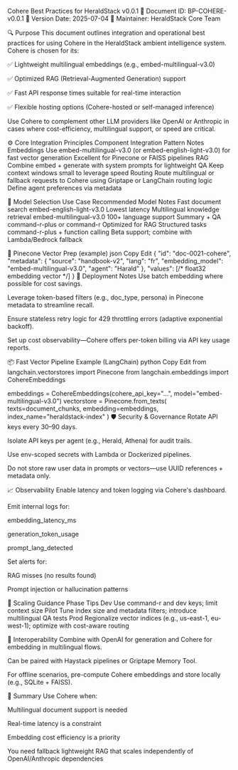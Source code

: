Cohere Best Practices for HeraldStack v0.0.1 📄 Document ID: BP-COHERE-v0.0.1 📅
Version Date: 2025-07-04 🔧 Maintainer: HeraldStack Core Team

🔍 Purpose This document outlines integration and operational best practices for
using Cohere in the HeraldStack ambient intelligence system. Cohere is chosen
for its:

✅ Lightweight multilingual embeddings (e.g., embed-multilingual-v3.0)

✅ Optimized RAG (Retrieval-Augmented Generation) support

✅ Fast API response times suitable for real-time interaction

✅ Flexible hosting options (Cohere-hosted or self-managed inference)

Use Cohere to complement other LLM providers like OpenAI or Anthropic in cases
where cost-efficiency, multilingual support, or speed are critical.

⚙️ Core Integration Principles Component Integration Pattern Notes Embeddings
Use embed-multilingual-v3.0 (or embed-english-light-v3.0) for fast vector
generation Excellent for Pinecone or FAISS pipelines RAG Combine embed +
generate with system prompts for lightweight QA Keep context windows small to
leverage speed Routing Route multilingual or fallback requests to Cohere using
Griptape or LangChain routing logic Define agent preferences via metadata

🧠 Model Selection Use Case Recommended Model Notes Fast document search
embed-english-light-v3.0 Lowest latency Multilingual knowledge retrieval
embed-multilingual-v3.0 100+ language support Summary + QA command-r-plus or
command-r Optimized for RAG Structured tasks command-r-plus + function calling
Beta support; combine with Lambda/Bedrock fallback

🔗 Pinecone Vector Prep (example) json Copy Edit { "id": "doc-0021-cohere",
"metadata": { "source": "handbook-v2", "lang": "fr", "embedding_model":
"embed-multilingual-v3.0", "agent": "Harald" }, "values": [/* float32 embedding
vector */] } 🧩 Deployment Notes Use batch embedding where possible for cost
savings.

Leverage token-based filters (e.g., doc_type, persona) in Pinecone metadata to
streamline recall.

Ensure stateless retry logic for 429 throttling errors (adaptive exponential
backoff).

Set up cost observability—Cohere offers per-token billing via API key usage
reports.

📦 Fast Vector Pipeline Example (LangChain) python Copy Edit from
langchain.vectorstores import Pinecone from langchain.embeddings import
CohereEmbeddings

embeddings = CohereEmbeddings(cohere_api_key="...",
model="embed-multilingual-v3.0") vectorstore = Pinecone.from_texts(
texts=document_chunks, embedding=embeddings, index_name="heraldstack-index" ) 🛡️
Security & Governance Rotate API keys every 30–90 days.

Isolate API keys per agent (e.g., Herald, Athena) for audit trails.

Use env-scoped secrets with Lambda or Dockerized pipelines.

Do not store raw user data in prompts or vectors—use UUID references + metadata
only.

📈 Observability Enable latency and token logging via Cohere's dashboard.

Emit internal logs for:

embedding_latency_ms

generation_token_usage

prompt_lang_detected

Set alerts for:

RAG misses (no results found)

Prompt injection or hallucination patterns

🚀 Scaling Guidance Phase Tips Dev Use command-r and dev keys; limit context
size Pilot Tune index size and metadata filters; introduce multilingual QA tests
Prod Regionalize vector indices (e.g., us-east-1, eu-west-1); optimize with
cost-aware routing

🔄 Interoperability Combine with OpenAI for generation and Cohere for embedding
in multilingual flows.

Can be paired with Haystack pipelines or Griptape Memory Tool.

For offline scenarios, pre-compute Cohere embeddings and store locally (e.g.,
SQLite + FAISS).

🧠 Summary Use Cohere when:

Multilingual document support is needed

Real-time latency is a constraint

Embedding cost efficiency is a priority

You need fallback lightweight RAG that scales independently of OpenAI/Anthropic
dependencies
